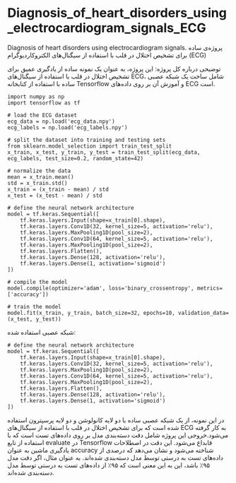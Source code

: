 # Diagnosis_of_heart_disorders_using_electrocardiogram_signals_ECG
Diagnosis of heart disorders using electrocardiogram signals.
پروژه‌ی ساده برای تشخیص اختلال در قلب با استفاده از سیگنال‌های الکتروکاردیوگرام (ECG) 

توضیحی درباره کل پروژه:
این پروژه، به عنوان یک نمونه ساده از یادگیری عمیق برای تشخیص اختلال در قلب با استفاده از سیگنال‌های ECG، شامل ساخت یک شبکه عصبی ساده با استفاده از کتابخانه Tensorflow و آموزش آن بر روی داده‌های ECG است.
```
import numpy as np
import tensorflow as tf

# load the ECG dataset
ecg_data = np.load('ecg_data.npy')
ecg_labels = np.load('ecg_labels.npy')

# split the dataset into training and testing sets
from sklearn.model_selection import train_test_split
x_train, x_test, y_train, y_test = train_test_split(ecg_data, ecg_labels, test_size=0.2, random_state=42)

# normalize the data
mean = x_train.mean()
std = x_train.std()
x_train = (x_train - mean) / std
x_test = (x_test - mean) / std

# define the neural network architecture
model = tf.keras.Sequential([
    tf.keras.layers.Input(shape=x_train[0].shape),
    tf.keras.layers.Conv1D(32, kernel_size=5, activation='relu'),
    tf.keras.layers.MaxPooling1D(pool_size=2),
    tf.keras.layers.Conv1D(64, kernel_size=5, activation='relu'),
    tf.keras.layers.MaxPooling1D(pool_size=2),
    tf.keras.layers.Flatten(),
    tf.keras.layers.Dense(128, activation='relu'),
    tf.keras.layers.Dense(1, activation='sigmoid')
])

# compile the model
model.compile(optimizer='adam', loss='binary_crossentropy', metrics=['accuracy'])

# train the model
model.fit(x_train, y_train, batch_size=32, epochs=10, validation_data=(x_test, y_test))
```

شبکه عصبی استفاده شده:
```
# define the neural network architecture
model = tf.keras.Sequential([
    tf.keras.layers.Input(shape=x_train[0].shape),
    tf.keras.layers.Conv1D(32, kernel_size=5, activation='relu'),
    tf.keras.layers.MaxPooling1D(pool_size=2),
    tf.keras.layers.Conv1D(64, kernel_size=5, activation='relu'),
    tf.keras.layers.MaxPooling1D(pool_size=2),
    tf.keras.layers.Flatten(),
    tf.keras.layers.Dense(128, activation='relu'),
    tf.keras.layers.Dense(1, activation='sigmoid')
])
```
در این نمونه، از یک شبکه عصبی ساده با دو لایه کانولوشن و دو لایه پرسپترون استفاده شده است که برای تشخیص اختلال در قلب با استفاده از سیگنال‌های ECG به کار گرفته می‌شود.خروجی این پروژه شامل دقت دسته‌بندی مدل بر روی داده‌های تست است که با استفاده از تابع evaluate در Tensorflow قابداع می‌شود. این دقت در اصطلاحات یادگیری ماشین به عنوان accuracy شناخته می‌شود و نشان می‌دهد که درصدی از داده‌های تست به درستی توسط مدل دسته‌بندی شده‌اند. به عنوان مثال، اگر دقت مدل ۹۵٪ باشد، این به این معنی است که ۹۵٪ از داده‌های تست به درستی توسط مدل دسته‌بندی شده‌اند.



